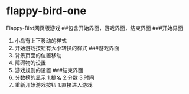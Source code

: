 # flappy-bird-one
 Flappy-Bird网页版游戏
##包含开始界面，游戏界面，结束界面
###开始界面
  1. 小鸟有上下移动的样式
  2. 开始游戏按钮有大小转换的样式
###游戏界面
  1. 背景页面的位置移动
  2. 障碍物的设置
  3. 游戏规则的设置
###结束界面
  1. 分数榜的显示
    1.排名
    2.分数
    3.时间
  2. 重新开始游戏按钮
    1.直接进入游戏
